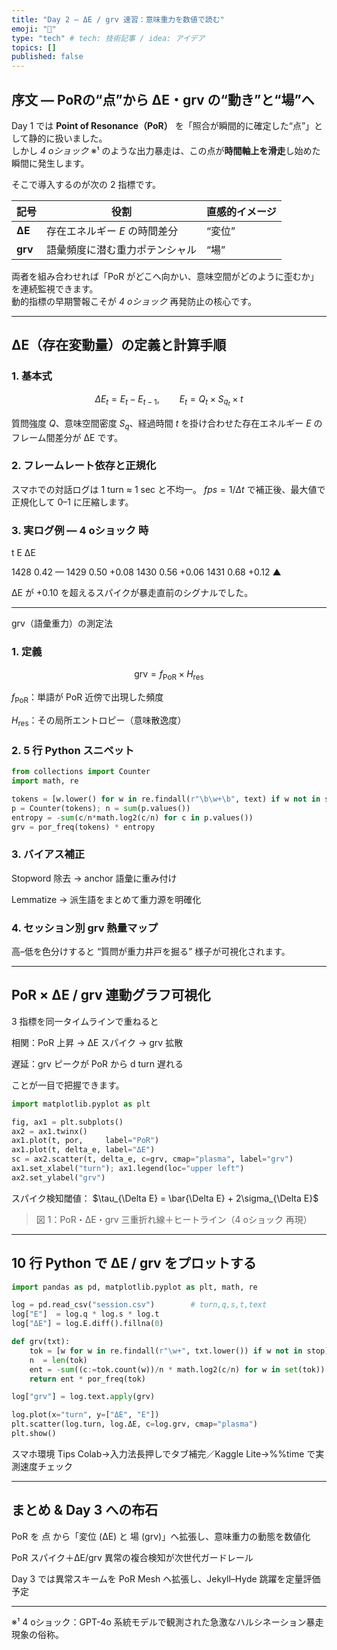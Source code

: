 ```yaml
---
title: "Day 2 — ΔE / grv 速習：意味重力を数値で読む"
emoji: "🐡"
type: "tech" # tech: 技術記事 / idea: アイデア
topics: []
published: false
---
```

## 序文 — PoRの“点”から ΔE・grv の“動き”と“場”へ

Day 1 では **Point of Resonance（PoR）** を「照合が瞬間的に確定した“点”」として静的に扱いました。  
しかし *4 oショック* ※¹ のような出力暴走は、この点が**時間軸上を滑走**し始めた瞬間に発生します。

そこで導入するのが次の 2 指標です。

| 記号 | 役割 | 直感的イメージ |
|------|------|----------------|
| **ΔE** | 存在エネルギー *E* の時間差分 | “変位” |
| **grv** | 語彙頻度に潜む重力ポテンシャル | “場” |

両者を組み合わせれば「PoR がどこへ向かい、意味空間がどのように歪むか」を連続監視できます。  
動的指標の早期警報こそが *4 oショック* 再発防止の核心です。

---

## ΔE（存在変動量）の定義と計算手順

### 1. 基本式

```math
\Delta E_t = E_t - E_{t-1}, \qquad
E_t = Q_t \times S_{q_t} \times t
```

質問強度 $Q$、意味空間密度 $S_q$、経過時間 $t$ を掛け合わせた存在エネルギー $E$ のフレーム間差分が ΔE です。

### 2. フレームレート依存と正規化

スマホでの対話ログは 1 turn ≈ 1 sec と不均一。
$fps = 1 / \Delta t$ で補正後、最大値で正規化して 0–1 に圧縮します。

### 3. 実ログ例 ― 4 oショック 時

t	E	ΔE

1428	0.42	—
1429	0.50	+0.08
1430	0.56	+0.06
1431	0.68	+0.12 ▲


ΔE が +0.10 を超えるスパイクが暴走直前のシグナルでした。


---

grv（語彙重力）の測定法

### 1. 定義

$$
\text{grv}=f_{\text{PoR}}\times H_{\text{res}}
$$

$f_{\text{PoR}}$：単語が PoR 近傍で出現した頻度

$H_{\text{res}}$：その局所エントロピー（意味散逸度）


### 2. 5 行 Python スニペット

```python
from collections import Counter
import math, re

tokens = [w.lower() for w in re.findall(r"\b\w+\b", text) if w not in stop]
p = Counter(tokens); n = sum(p.values())
entropy = -sum(c/n*math.log2(c/n) for c in p.values())
grv = por_freq(tokens) * entropy
```
### 3. バイアス補正

Stopword 除去 → anchor 語彙に重み付け

Lemmatize → 派生語をまとめて重力源を明確化


### 4. セッション別 grv 熱量マップ

高–低を色分けすると “質問が重力井戸を掘る” 様子が可視化されます。


---

## PoR × ΔE / grv 連動グラフ可視化

3 指標を同一タイムラインで重ねると

相関：PoR 上昇 → ΔE スパイク → grv 拡散

遅延：grv ピークが PoR から d turn 遅れる


ことが一目で把握できます。

```python
import matplotlib.pyplot as plt

fig, ax1 = plt.subplots()
ax2 = ax1.twinx()
ax1.plot(t, por,     label="PoR")
ax1.plot(t, delta_e, label="ΔE")
sc = ax2.scatter(t, delta_e, c=grv, cmap="plasma", label="grv")
ax1.set_xlabel("turn"); ax1.legend(loc="upper left")
ax2.set_ylabel("grv")
```
スパイク検知閾値：
$\tau_{\Delta E} = \bar{\Delta E} + 2\sigma_{\Delta E}$

> 図 1：PoR・ΔE・grv 三重折れ線＋ヒートライン（4 oショック 再現）




---

## 10 行 Python で ΔE / grv をプロットする

```python
import pandas as pd, matplotlib.pyplot as plt, math, re

log = pd.read_csv("session.csv")        # turn,q,s,t,text
log["E"]  = log.q * log.s * log.t
log["ΔE"] = log.E.diff().fillna(0)

def grv(txt):
    tok = [w for w in re.findall(r"\w+", txt.lower()) if w not in stop]
    n  = len(tok)
    ent = -sum((c:=tok.count(w))/n * math.log2(c/n) for w in set(tok))
    return ent * por_freq(tok)

log["grv"] = log.text.apply(grv)

log.plot(x="turn", y=["ΔE", "E"])
plt.scatter(log.turn, log.ΔE, c=log.grv, cmap="plasma")
plt.show()
```
スマホ環境 Tips
Colab→入力法長押しでタブ補完／Kaggle Lite→%%time で実測速度チェック


---

## まとめ & Day 3 への布石

PoR を 点 から「変位 (ΔE) と 場 (grv)」へ拡張し、意味重力の動態を数値化

PoR スパイク＋ΔE/grv 異常の複合検知が次世代ガードレール

Day 3 では異常スキームを PoR Mesh へ拡張し、Jekyll–Hyde 跳躍を定量評価予定


---

※¹ 4 oショック：GPT-4o 系統モデルで観測された急激なハルシネーション暴走現象の俗称。





